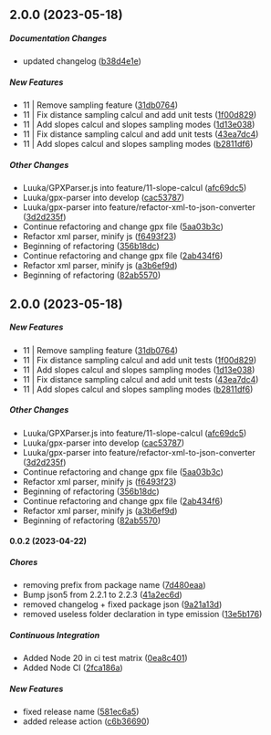 ## 2.0.0 (2023-05-18)

##### Documentation Changes

*  updated changelog ([b38d4e1e](https://github.com/matteomelotti/GpxJs/commit/b38d4e1ed1fa9c05e0090dc2cc6bffd53b25b524))

##### New Features

* 11 | Remove sampling feature ([31db0764](https://github.com/matteomelotti/GpxJs/commit/31db0764bd7954ee5d7d00f2f3d39ca6c53b5c1e))
* 11 | Fix distance sampling calcul and add unit tests ([1f00d829](https://github.com/matteomelotti/GpxJs/commit/1f00d829b2f4ee69d0169d4e88bbd8a6338529bd))
* 11 | Add slopes calcul and slopes sampling modes ([1d13e038](https://github.com/matteomelotti/GpxJs/commit/1d13e0389b7ff2505cd0c866fe1bafecc1a318aa))
* 11 | Fix distance sampling calcul and add unit tests ([43ea7dc4](https://github.com/matteomelotti/GpxJs/commit/43ea7dc4f7f30ce8fd8e2099cfff542defa13539))
* 11 | Add slopes calcul and slopes sampling modes ([b2811df6](https://github.com/matteomelotti/GpxJs/commit/b2811df6e4cd5df4264b768a1ef3e5586775ef95))

##### Other Changes

* Luuka/GPXParser.js into feature/11-slope-calcul ([afc69dc5](https://github.com/matteomelotti/GpxJs/commit/afc69dc53596b2e6978652e58de1bddf02766405))
* Luuka/gpx-parser into develop ([cac53787](https://github.com/matteomelotti/GpxJs/commit/cac5378753f9cbbbd5639991ef7446182ff5f961))
* Luuka/gpx-parser into feature/refactor-xml-to-json-converter ([3d2d235f](https://github.com/matteomelotti/GpxJs/commit/3d2d235ff906201ab0e5dedc05753eb215590e27))
*  Continue refactoring and change gpx file ([5aa03b3c](https://github.com/matteomelotti/GpxJs/commit/5aa03b3c6001ff51e643960309ac71c7e1a109a1))
*  Refactor xml parser, minify js ([f6493f23](https://github.com/matteomelotti/GpxJs/commit/f6493f23612235b50ebfd70b56c5aab4feebce05))
*  Beginning of refactoring ([356b18dc](https://github.com/matteomelotti/GpxJs/commit/356b18dccc622c52150cd1afc48de66194b61674))
*  Continue refactoring and change gpx file ([2ab434f6](https://github.com/matteomelotti/GpxJs/commit/2ab434f6600935073c489588196265867986911f))
*  Refactor xml parser, minify js ([a3b6ef9d](https://github.com/matteomelotti/GpxJs/commit/a3b6ef9df213086817c1f4bd2b22acdcf85e2160))
*  Beginning of refactoring ([82ab5570](https://github.com/matteomelotti/GpxJs/commit/82ab55700a73207fcd628b3ca60f2fa663b12534))

## 2.0.0 (2023-05-18)

##### New Features

* 11 | Remove sampling feature ([31db0764](https://github.com/matteomelotti/GpxJs/commit/31db0764bd7954ee5d7d00f2f3d39ca6c53b5c1e))
* 11 | Fix distance sampling calcul and add unit tests ([1f00d829](https://github.com/matteomelotti/GpxJs/commit/1f00d829b2f4ee69d0169d4e88bbd8a6338529bd))
* 11 | Add slopes calcul and slopes sampling modes ([1d13e038](https://github.com/matteomelotti/GpxJs/commit/1d13e0389b7ff2505cd0c866fe1bafecc1a318aa))
* 11 | Fix distance sampling calcul and add unit tests ([43ea7dc4](https://github.com/matteomelotti/GpxJs/commit/43ea7dc4f7f30ce8fd8e2099cfff542defa13539))
* 11 | Add slopes calcul and slopes sampling modes ([b2811df6](https://github.com/matteomelotti/GpxJs/commit/b2811df6e4cd5df4264b768a1ef3e5586775ef95))

##### Other Changes

* Luuka/GPXParser.js into feature/11-slope-calcul ([afc69dc5](https://github.com/matteomelotti/GpxJs/commit/afc69dc53596b2e6978652e58de1bddf02766405))
* Luuka/gpx-parser into develop ([cac53787](https://github.com/matteomelotti/GpxJs/commit/cac5378753f9cbbbd5639991ef7446182ff5f961))
* Luuka/gpx-parser into feature/refactor-xml-to-json-converter ([3d2d235f](https://github.com/matteomelotti/GpxJs/commit/3d2d235ff906201ab0e5dedc05753eb215590e27))
*  Continue refactoring and change gpx file ([5aa03b3c](https://github.com/matteomelotti/GpxJs/commit/5aa03b3c6001ff51e643960309ac71c7e1a109a1))
*  Refactor xml parser, minify js ([f6493f23](https://github.com/matteomelotti/GpxJs/commit/f6493f23612235b50ebfd70b56c5aab4feebce05))
*  Beginning of refactoring ([356b18dc](https://github.com/matteomelotti/GpxJs/commit/356b18dccc622c52150cd1afc48de66194b61674))
*  Continue refactoring and change gpx file ([2ab434f6](https://github.com/matteomelotti/GpxJs/commit/2ab434f6600935073c489588196265867986911f))
*  Refactor xml parser, minify js ([a3b6ef9d](https://github.com/matteomelotti/GpxJs/commit/a3b6ef9df213086817c1f4bd2b22acdcf85e2160))
*  Beginning of refactoring ([82ab5570](https://github.com/matteomelotti/GpxJs/commit/82ab55700a73207fcd628b3ca60f2fa663b12534))

#### 0.0.2 (2023-04-22)

##### Chores

*  removing prefix from package name ([7d480eaa](https://github.com/Cadienvan/npm-package-ts-scaffolding/commit/7d480eaa2d16751d2d35d7f9bf2290fe280ec11f))
*  Bump json5 from 2.2.1 to 2.2.3 ([41a2ec6d](https://github.com/Cadienvan/npm-package-ts-scaffolding/commit/41a2ec6df8e817c1bf53d013f510d665c6ac5416))
*  removed changelog + fixed package json ([9a21a13d](https://github.com/Cadienvan/npm-package-ts-scaffolding/commit/9a21a13d22a2228ec9581080f5b45b369670c7c7))
*  removed useless folder declaration in type emission ([13e5b176](https://github.com/Cadienvan/npm-package-ts-scaffolding/commit/13e5b17683ceea06a13d5d6f8fec975d5986737c))

##### Continuous Integration

*  Added Node 20 in ci test matrix ([0ea8c401](https://github.com/Cadienvan/npm-package-ts-scaffolding/commit/0ea8c401d22aa45e8c81f63facee0c75606438cc))
*  Added Node CI ([2fca186a](https://github.com/Cadienvan/npm-package-ts-scaffolding/commit/2fca186a16f72d8ace514fdbbfa7363f6be259f1))

##### New Features

*  fixed release name ([581ec6a5](https://github.com/Cadienvan/npm-package-ts-scaffolding/commit/581ec6a5587e3d9e22b95e113cbc43cddc853eb7))
*  added release action ([c6b36690](https://github.com/Cadienvan/npm-package-ts-scaffolding/commit/c6b366903fc315986573314f5de84877ec8cc870))


